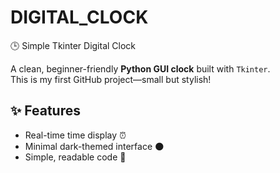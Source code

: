 # DIGITAL_CLOCK
 🕒 Simple Tkinter Digital Clock

A clean, beginner-friendly **Python GUI clock** built with `Tkinter`.  
This is my first GitHub project—small but stylish!

## ✨ Features
- Real-time time display ⏰  
- Minimal dark-themed interface 🌑  
- Simple, readable code 🧠  

